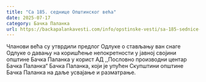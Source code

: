 ```yaml
---
title: "Са 185. седнице Општинског већа"
date: 2025-07-17
category: Бачка Паланка
url: https://backapalankavesti.com/info/opstinske-vesti/sa-185-sednice-opstinskog-veca/
---
```


Чланови већа су утврдили предлог Одлуке о стављању ван снаге Одлуке о давању на коришћење непокретности у јавној својини општине Бачка Паланка у корист АД ,,Пословно производни центар Бачка Паланка“ Бачка Паланка, који је упућен Скупштини општине Бачка Паланка на даље усвајање и разматрање.
